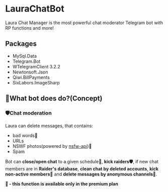 # LauraChatBot
Laura Chat Manager is the most powerful chat moderator Telegram bot with RP functions and more!

## Packages
- MySql.Data
- Telegram.Bot
- WTelegramClient 3.2.2
- Newtonsoft.Json
- Qiwi.BillPayments
- SixLabors.ImageSharp

## 🤔What bot does do?(Concept)

### 🛡️Chat moderation
Laura can delete messages, that contains:
- bad words🤬
- URLs
- NSWF photos(powered by [nsfw-api](https://github.com/arnidan/nsfw-api))🌟
- Spam

Bot can **close/open chat** to a given schedule🌙, **kick raiders🛡️**, if new chat members are in **Raider's database**, **clean chat by deleted accounts**, **kick non-active members🌟** and **delete messages by anonymous channels🧹**.

**🌟 - this function is available only in the premium plan**



